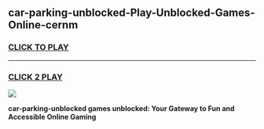 
## car-parking-unblocked-Play-Unblocked-Games-Online-cernm
<h3>
<a href="https://premium76.site?title=car-parking-unblocked&ref=25A">CLICK TO PLAY</a></h3>
<hr>

<h3>
<a href="https://premium76.site?title=car-parking-unblocked&ref=25A">CLICK 2 PLAY</a>
  
</h3>

<a href="https://premium76.site?title=car-parking-unblocked&ref=25A"><img src="https://clearcache.store/games.png"></a>


**car-parking-unblocked games unblocked: Your Gateway to Fun and Accessible Online Gaming**
